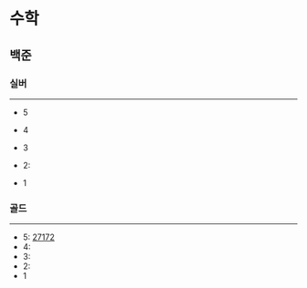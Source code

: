 # 수학
## 
## 백준

### 실버

---

- 5
- 4
- 3
- 2:

- 1

### 골드

---

- 5: 
[27172](27172%2F27172.md)
- 4:
- 3:
- 2:
- 1

